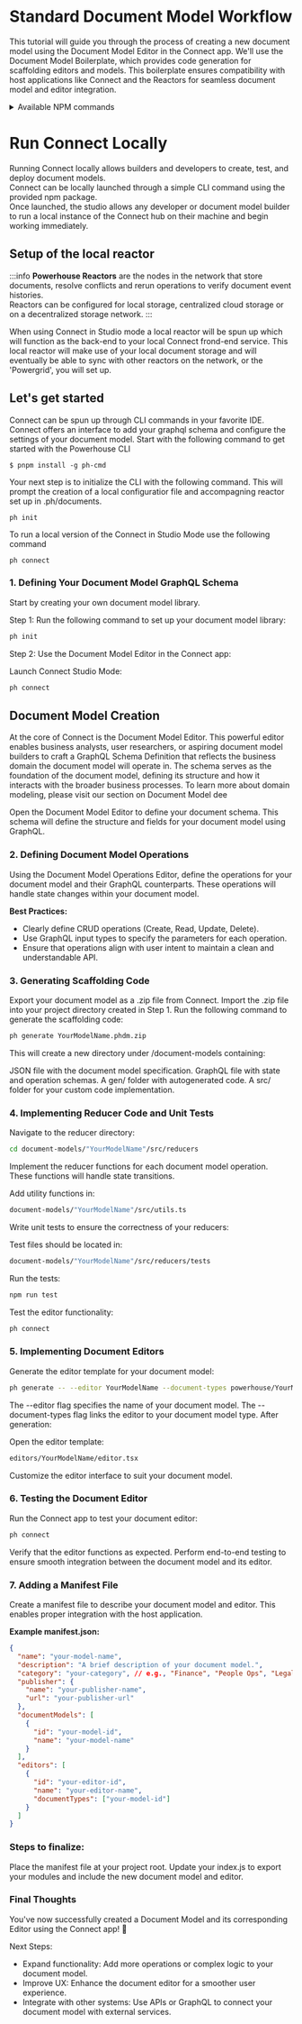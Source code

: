 # Standard Document Model Workflow
This tutorial will guide you through the process of creating a new document model using the Document Model Editor in the Connect app. 
We'll use the Document Model Boilerplate, which provides code generation for scaffolding editors and models. 
This boilerplate ensures compatibility with host applications like Connect and the Reactors for seamless document model and editor integration.

<details>
<summary>Available NPM commands</summary>

-   `generate`: Updates the generated code according to the JSON spec and GraphQL schema.
-   `lint`: Checks for errors with ESLint and TypeScript checking.
-   `format`: Formats the code using Prettier.
-   `build`: Builds the library project using Vite.
-   `storybook`: Starts Storybook in development mode.
-   `build-storybook`: Builds Storybook.
-   `test`: Runs Jest for testing.

</details>

# Run Connect Locally

Running Connect locally allows builders and developers to create, test, and deploy document models.   
Connect can be locally launched through a simple CLI command using the provided npm package.   
Once launched, the studio allows any developer or document model builder to run a local instance of the Connect hub on their machine and begin working immediately.

## Setup of the local reactor

:::info
**Powerhouse Reactors** are the nodes in the network that store documents, resolve conflicts and rerun operations to verify document event histories.   
Reactors can be configured for local storage, centralized cloud storage or on a decentralized storage network.
:::

When using Connect in Studio mode a local reactor will be spun up which will function as the back-end to your local Connect frond-end service. This local reactor will make use of your local document storage and will eventually be able to sync with other reactors on the network, or the 'Powergrid', you will set up.

## Let's get started

Connect can be spun up through CLI commands in your favorite IDE. 
Connect offers an interface to add your graphql schema and configure the settings of your document model. 
Start with the following command to get started with the Powerhouse CLI

```
$ pnpm install -g ph-cmd
```

Your next step is to initialize the CLI with the following command. This will prompt the creation of a local configuratior file and accompagning reactor set up in .ph/documents.

```
ph init
```

To run a local version of the Connect in Studio Mode use the following command

```
ph connect
```

### 1. Defining Your Document Model GraphQL Schema
Start by creating your own document model library.

Step 1: Run the following command to set up your document model library:

```bash
ph init
```

Step 2: Use the Document Model Editor in the Connect app:

Launch Connect Studio Mode:

```bash
ph connect
```
## Document Model Creation

At the core of Connect is the Document Model Editor. This powerful editor enables business analysts, user researchers, or aspiring document model builders to craft a GraphQL Schema Definition that reflects the business domain the document model will operate in. The schema serves as the foundation of the document model, defining its structure and how it interacts with the broader business processes. To learn more about domain modeling, please visit our section on Document Model dee

Open the Document Model Editor to define your document schema.
This schema will define the structure and fields for your document model using GraphQL.


### 2. Defining Document Model Operations
Using the Document Model Operations Editor, define the operations for your document model and their GraphQL counterparts. These operations will handle state changes within your document model.

**Best Practices:**

- Clearly define CRUD operations (Create, Read, Update, Delete).
- Use GraphQL input types to specify the parameters for each operation.
- Ensure that operations align with user intent to maintain a clean and understandable API.

### 3. Generating Scaffolding Code
Export your document model as a .zip file from Connect.
Import the .zip file into your project directory created in Step 1.
Run the following command to generate the scaffolding code:

```bash
ph generate YourModelName.phdm.zip
```

This will create a new directory under /document-models containing:

JSON file with the document model specification.
GraphQL file with state and operation schemas.
A gen/ folder with autogenerated code.
A src/ folder for your custom code implementation.

### 4. Implementing Reducer Code and Unit Tests
Navigate to the reducer directory:

```bash
cd document-models/"YourModelName"/src/reducers
```

Implement the reducer functions for each document model operation. These functions will handle state transitions.

Add utility functions in:

```bash
document-models/"YourModelName"/src/utils.ts
```

Write unit tests to ensure the correctness of your reducers:

Test files should be located in:

```bash
document-models/"YourModelName"/src/reducers/tests
```

Run the tests:

```bash
npm run test
```

Test the editor functionality:

```bash
ph connect
```

### 5. Implementing Document Editors
Generate the editor template for your document model:

```bash
ph generate -- --editor YourModelName --document-types powerhouse/YourModelName
```

The --editor flag specifies the name of your document model.
The --document-types flag links the editor to your document model type.
After generation:

Open the editor template:

```bash
editors/YourModelName/editor.tsx
```

Customize the editor interface to suit your document model.

### 6. Testing the Document Editor
Run the Connect app to test your document editor:

```bash
ph connect
```

Verify that the editor functions as expected.
Perform end-to-end testing to ensure smooth integration between the document model and its editor.

### 7. Adding a Manifest File
Create a manifest file to describe your document model and editor. This enables proper integration with the host application.

**Example manifest.json:**

```json
{
  "name": "your-model-name",
  "description": "A brief description of your document model.",
  "category": "your-category", // e.g., "Finance", "People Ops", "Legal"
  "publisher": {
    "name": "your-publisher-name",
    "url": "your-publisher-url"
  },
  "documentModels": [
    {
      "id": "your-model-id",
      "name": "your-model-name"
    }
  ],
  "editors": [
    {
      "id": "your-editor-id",
      "name": "your-editor-name",
      "documentTypes": ["your-model-id"]
    }
  ]
}
```

### Steps to finalize:

Place the manifest file at your project root.
Update your index.js to export your modules and include the new document model and editor.

### Final Thoughts
You've now successfully created a Document Model and its corresponding Editor using the Connect app! 🚀

Next Steps:
- Expand functionality: Add more operations or complex logic to your document model.
- Improve UX: Enhance the document editor for a smoother user experience.
- Integrate with other systems: Use APIs or GraphQL to connect your document model with external services.
